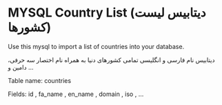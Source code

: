 # MYSQL Country List  (دیتابیس لیست کشورها)
Use this mysql to import a list of countries into your database.

دیتابیس نام فارسی و انگلیسی تمامی کشورهای دنیا به همراه نام اختصار سه حرفی، دامین و ...

Table name: countries

Fields: id , fa_name , en_name , domain , iso , ...
